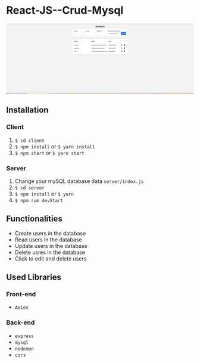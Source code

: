 # React-JS--Crud-Mysql

 <p align ="center">
  <img src="frontend/src/assets/readme.png" width="600px">
</p>

## Installation

### Client

  1. `$ cd client`
  2. `$ npm install` or `$ yarn install`
  3. `$ npm start` or `$ yarn start`
  
### Server

  1. Change your mySQL database data `server/index.js`
  2. `$ cd server`
  3. `$ npm install` or `$ yarn`
  4. `$ npm rum devStart`
  
## Functionalities

  + Create users in the database
  + Read users in the database
  + Update users in the database
  + Delete usres in the database
  + Click to edit and delete users
  
## Used Libraries

### Front-end

 +  `Axios`

### Back-end

+ `express`
+ `mysql`
+ `nodemon`
+ `cors`
